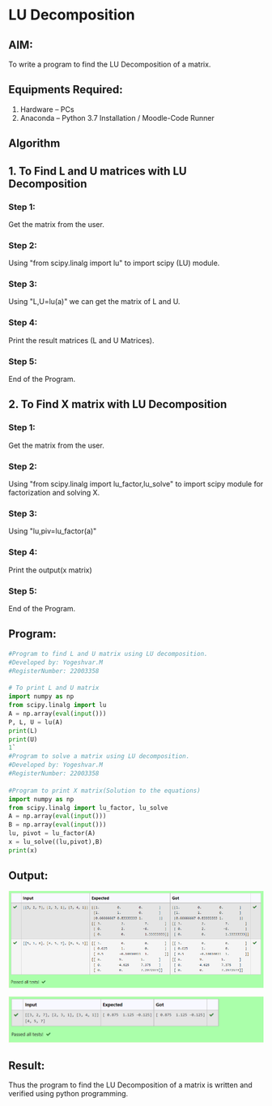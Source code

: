 # LU Decomposition 

## AIM:
To write a program to find the LU Decomposition of a matrix.

## Equipments Required:
1. Hardware – PCs
2. Anaconda – Python 3.7 Installation / Moodle-Code Runner

## Algorithm
## 1. To Find L and U matrices with LU Decomposition
### Step 1: 
Get the matrix from the user.
### Step 2: 
Using "from scipy.linalg import lu" to import scipy (LU) module.
### Step 3: 
Using "L,U=lu(a)" we can get the matrix of L and U.
### Step 4: 
Print the result matrices (L and U Matrices).
### Step 5: 
End of the Program.

## 2. To Find X matrix with LU Decomposition
### Step 1: 
Get the matrix from the user.
### Step 2: 
Using "from scipy.linalg import lu_factor,lu_solve" to import scipy module for factorization and solving X.
### Step 3: 
Using "lu,piv=lu_factor(a)"
### Step 4: 
Print the output(x matrix)
### Step 5: 
End of the Program.


## Program:
```python
#Program to find L and U matrix using LU decomposition.
#Developed by: Yogeshvar.M
#RegisterNumber: 22003358

# To print L and U matrix
import numpy as np
from scipy.linalg import lu
A = np.array(eval(input()))
P, L, U = lu(A)
print(L)
print(U)
1`
#Program to solve a matrix using LU decomposition.
#Developed by: Yogeshvar.M
#RegisterNumber: 22003358

#Program to print X matrix(Solution to the equations)
import numpy as np
from scipy.linalg import lu_factor, lu_solve
A = np.array(eval(input()))
B = np.array(eval(input()))
lu, pivot = lu_factor(A)
x = lu_solve((lu,pivot),B)
print(x)


```

## Output:
![lu decomposition](lu.png)

![lu decomposition](de.png)

## Result:
Thus the program to find the LU Decomposition of a matrix is written and verified using python programming.

